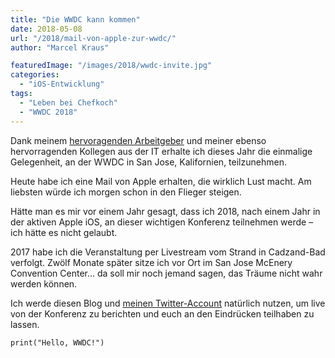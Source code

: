 ```yaml
---
title: "Die WWDC kann kommen"
date: 2018-05-08
url: "/2018/mail-von-apple-zur-wwdc/"
author: "Marcel Kraus"

featuredImage: "/images/2018/wwdc-invite.jpg"
categories:
  - "iOS-Entwicklung"
tags:
  - "Leben bei Chefkoch"
  - "WWDC 2018"
---
```


Dank meinem [hervoragenden Arbeitgeber](https://www.chefkoch.de) und meiner ebenso hervorragenden Kollegen aus der IT erhalte ich dieses Jahr die einmalige Gelegenheit, an der WWDC in San Jose, Kalifornien, teilzunehmen.

Heute habe ich eine Mail von Apple erhalten, die wirklich Lust macht. Am liebsten würde ich morgen schon in den Flieger steigen.

Hätte man es mir vor einem Jahr gesagt, dass ich 2018, nach einem Jahr in der aktiven Apple iOS, an dieser wichtigen Konferenz teilnehmen werde – ich hätte es nicht gelaubt.

<!--more-->

2017 habe ich die Veranstaltung per Livestream vom Strand in Cadzand-Bad verfolgt. Zwölf Monate später sitze ich vor Ort im San Jose McEnery Convention Center… da soll mir noch jemand sagen, das Träume nicht wahr werden können.

Ich werde diesen Blog und [meinen Twitter-Account](https://www.twitter.com/marcelkraus) natürlich nutzen, um live von der Konferenz zu berichten und euch an den Eindrücken teilhaben zu lassen.

```
print("Hello, WWDC!")
```
